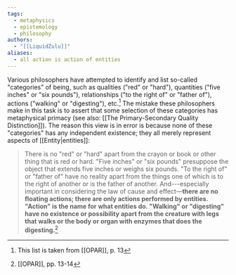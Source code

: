 ```yaml
---
tags:
  - metaphysics
  - epistemology
  - philosophy
authors:
  - "[[LiquidZulu]]"
aliases:
  - all action is action of entities
---
```


Various philosophers have attempted to identify and list so-called "categories" of being, such as qualities ("red" or "hard"), quantities ("five inches" or "six pounds"), relationships ("to the right of" or "father of"), actions ("walking" or "digesting"), etc.[^1] The mistake these philosophers make in this task is to assert that some selection of these categories has metaphysical primacy (see also: [[The Primary-Secondary Quality Distinction]]). The reason this view is in error is because none of these "categories" has any independent existence; they all merely represent aspects of [[Entity|entities]]:

>There is no "red" or "hard" apart from the crayon or book or other thing that is red or hard. "Five inches" or "six pounds" presuppose the object that extends five inches or weighs six pounds. "To the right of" or "father of" have no reality apart from the things one of which is to the right of another or is the father of another. And---especially important in considering the law of cause and effect—**there are no floating actions; there are only actions performed by entities. "Action" is the name for what entities do. "Walking" or "digesting" have no existence or possibility apart from the creature with legs that walks or the body or organ with enzymes that does the digesting.**[^2]

[^1]: This list is taken from [[OPAR]], p. 13
[^2]: [[OPAR]], pp. 13-14